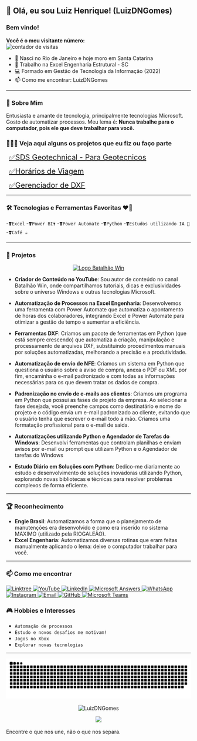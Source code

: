 ## 👋 Olá, eu sou Luiz Henrique! (LuizDNGomes)

### Bem vindo!
<div>
 <p align="left"><strong>Você é o meu visitante número: </strong><br> <img src="https://profile-counter.glitch.me/LuizDNGomes/count.svg"alt="contador de visitas"></p>
</div>

- 🐣 Nasci no Rio de Janeiro e hoje moro em Santa Catarina
- 🔭 Trabalho na Excel Engenharia Estrutural - SC
- 💻 Formado em Gestão de Tecnologia da Informação (2022)
- 📫 Como me encontrar: LuizDNGomes
-----------------------

### 🚀 Sobre Mim

Entusiasta e amante de tecnologia, principalmente tecnologias Microsoft. Gosto de automatizar processos. Meu lema é: **Nunca trabalhe para o computador, pois ele que deve trabalhar para você.**


### 👨🏻‍💻 Veja aqui alguns os projetos que eu fiz ou faço parte

 
  <a href="https://github.com/LuizDNGomes/LuizDNGomes/blob/main/Programa%20de%20C%C3%A1lculo%20de%20Recalques%20(AOKI).md" style="font-size: 20px;">✅SDS Geotechnical - Para Geotecnicos</a>

 
  <a href="https://github.com/LuizDNGomes/hora_bus/blob/main/README.md" style="font-size: 20px;">✅Horários de Viagem</a>

  <a href="https://github.com/LuizDNGomes/LuizDNGomes/blob/main/Gerenciador%20de%20DXF.md" style="font-size: 20px;">✅Gerenciador de DXF</a>



-----------------------


### 🛠 Tecnologias e Ferramentas Favoritas ❤️‍🔥

 -❣️`Excel`
 -❣️`Power BI❣`
 -❣️`Power Automate`
 -❣️`Python`
 -❣️`Estudos utilizando IA 🤖`
 -❣️`Café ☕`
 
-----------------------

### 🚀 Projetos
<p align="center">
  <a href="https://www.youtube.com/@BatalhaoWin/videos" target="_blank">
    <img class="foto-perfil" src="https://yt3.googleusercontent.com/vUK4frrij_44NRYPuazhF9aB3U0mOzP7ZuJGzFp1J0Ok-kCQk4k148yjCkNwRluKoE-qppxx8w" alt="Logo Batalhão Win">
  </a>
</p>

- **Criador de Conteúdo no YouTube**: Sou autor de conteúdo no canal Batalhão Win, onde compartilhamos tutoriais, dicas e exclusividades sobre o universo Windows e outras tecnologias Microsoft.
- **Automatização de Processos na Excel Engenharia**: Desenvolvemos uma ferramenta com Power Automate que automatiza o apontamento de horas dos colaboradores, integrando Excel e Power Automate para otimizar a gestão de tempo e aumentar a eficiência.
- **Ferramentas DXF**: Criamos um pacote de ferramentas em Python (que está sempre crescendo) que automatiza a criação, manipulação e processamento de arquivos DXF, substituindo procedimentos manuais por soluções automatizadas, melhorando a precisão e a produtividade.
- **Automatização de envio de NFE**: Criamos um sistema em Python que questiona o usuário sobre a aviso de compra, anexa o PDF ou XML por fim, encaminha o e-mail padronizado e com todas as informações necessárias para os que devem tratar os dados de compra.
- **Padronização no envio de e-mails aos clientes**: Criamos um programa em Python que possui as fases de projeto da empresa. Ao selecionar a fase desejada, você preenche campos como destinatário e nome do projeto e o código envia um e-mail padronizado ao cliente, evitando que o usuário tenha que escrever o e-mail todo a mão. Criamos uma formatação profissional para o e-mail de saida.

- **Automatizações utilizando Python e Agendador de Tarefas do Windows**: Desenvolvi ferramentas que controlam planilhas e enviam avisos por e-mail ou prompt que utilizam Python e o Agendador de tarefas do Windows
- **Estudo Diário em Soluções com Python**: Dedico-me diariamente ao estudo e desenvolvimento de soluções inovadoras utilizando Python, explorando novas bibliotecas e técnicas para resolver problemas complexos de forma eficiente.

-----------------------

### 🏆 Reconhecimento
- **Engie Brasil**: Automatizamos a forma que o planejamento de manutenções era desenvolvido e como era inserido no sistema MAXIMO (utilizado pela RIOGALEÃO).
- **Excel Engenharia**: Automatizamos diversas rotinas que eram feitas manualmente aplicando o lema: deixe o computador trabalhar para você.
-----------------------

### 📫 Como me encontrar
<!-- Linktree -->
<a href="https://linktr.ee/luizdngomes" target="_blank">
    <img src="https://img.shields.io/badge/linktree-42e45f?style=for-the-badge&logo=linktree&logoColor=white" alt="Linktree">
</a>

<!-- YouTube -->
<a href="https://www.youtube.com/@BatalhaoWin" target="_blank">
    <img src="https://img.shields.io/badge/YouTube-FF0000?style=for-the-badge&logo=youtube&logoColor=white" alt="YouTube">
</a>

<!-- LinkedIn -->
<a href="https://www.linkedin.com/in/luizdngomes/" target="_blank">
    <img src="https://img.shields.io/badge/-LinkedIn-0077B5?style=for-the-badge&logo=linkedin&logoColor=white" alt="LinkedIn">
</a>

<!-- Microsoft Answers -->
<a href="https://answers.microsoft.com/pt-br/profile/f12fd1a9-c778-4718-95c7-3dcb12feb2c0" target="_blank">
    <img src="https://img.shields.io/badge/Microsoft%20Answers-0078D6?style=for-the-badge&logo=windows&logoColor=white" alt="Microsoft Answers">
</a>

<!-- WhatsApp -->
<a href="https://api.whatsapp.com/send?phone=5521976623377" target="_blank">
    <img src="https://img.shields.io/badge/WhatsApp-25D366?style=for-the-badge&logo=whatsapp&logoColor=white" alt="WhatsApp">
</a>

<!-- Instagram -->
<a href="https://www.instagram.com/luizdngomes" target="_blank">
    <img src="https://img.shields.io/badge/-Instagram-E4405F?style=for-the-badge&logo=instagram&logoColor=white" alt="Instagram">
</a>

<!-- Email -->
<a href="mailto:luizdngomes@live.com">
    <img src="https://img.shields.io/badge/Email-222222?style=for-the-badge&logo=gmail&logoColor=white" alt="Email">
</a>

<!-- GitHub -->
<a href="https://github.com/luizdngomes" target="_blank">
    <img src="https://img.shields.io/badge/GitHub-181717?style=for-the-badge&logo=github&logoColor=white" alt="GitHub">
</a>

<!-- Microsoft Teams -->
<a href="https://teams.microsoft.com/l/chat/0/0?users=luizdngomes@live.com" target="_blank">
    <img src="https://img.shields.io/badge/Teams-6264A7?style=for-the-badge&logo=microsoftteams&logoColor=white" alt="Microsoft Teams">
</a>

### 🎮 Hobbies e Interesses
- `Automação de processos`
- `Estudo e novos desafios me motivam!`
- `Jogos no Xbox`
- `Explorar novas tecnologias`
-----------------------

<!-- Inicio do jogo da cobrinha -->
<picture>
  <source
    media="(prefers-color-scheme: dark)"
    srcset="https://raw.githubusercontent.com/platane/snk/output/github-contribution-grid-snake-dark.svg"
  />
  <source
    media="(prefers-color-scheme: light)"
    srcset="https://raw.githubusercontent.com/platane/snk/output/github-contribution-grid-snake.svg"
  />
  <img
    alt="github contribution grid snake animation"
    src="https://raw.githubusercontent.com/platane/snk/output/github-contribution-grid-snake.svg"
  />
</picture>

<p align="center"> 
  <img src="https://github-readme-stats.vercel.app/api?username=luizdngomes&show_icons=true&theme=gotham" alt="LuizDNGomes" />
</p>
<p align="center">
  <img src="https://github-readme-stats.vercel.app/api/top-langs/?username=luizdngomes&layout=compact&theme=react"/>
</p>
Encontre o que nos une, não o que nos separa.
